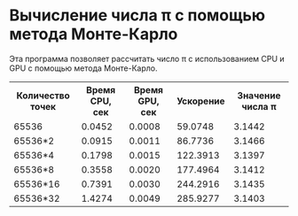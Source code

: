 <h1> Вычисление числа π с помощью метода Монте-Карло </h1>
 
Эта программа позволяет рассчитать число π с использованием CPU и GPU с помощью метода Монте-Карло.
 
<html>
<head>
<meta charset="utf-8">
</head>
<body>
<table>
<tr>
<th>Количество точек</th>
<th>Время CPU, сек</th>
<th>Время GPU, сек</th>
<th>Ускорение</th>
<th> Значение числа π </th>
</tr>
<tr><td>65536</td> <td>0.0452</td> <td>0.0008</td> <td>59.0748</td> <td>3.1442</td></tr>
<tr><td>65536*2</td> <td>0.0915</td> <td>0.0011</td> <td>86.7736</td> <td>3.1466</td></tr>
<tr><td>65536*4</td> <td>0.1798</td> <td>0.0015</td> <td>122.3913</td> <td>3.1397</td></tr>
<tr><td>65536*8</td> <td>0.3558</td> <td>0.0020</td> <td>177.4964</td> <td>3.1412</td></tr>
<tr><td>65536*16</td> <td>0.7391</td> <td>0.0030</td> <td>244.2916</td> <td>3.1435</td></tr>
<tr><td>65536*32</td> <td>1.4274</td> <td>0.0049</td> <td>285.9277</td> <td>3.1403</td></tr>
</table>
</body>
</html>
